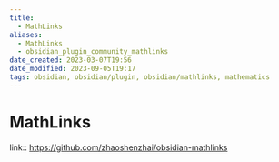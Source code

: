 ```yaml
---
title:
  - MathLinks
aliases:
  - MathLinks
  - obsidian_plugin_community_mathlinks
date_created: 2023-03-07T19:56
date_modified: 2023-09-05T19:17
tags: obsidian, obsidian/plugin, obsidian/mathlinks, mathematics
---
```

# MathLinks

link:: <https://github.com/zhaoshenzhai/obsidian-mathlinks>
